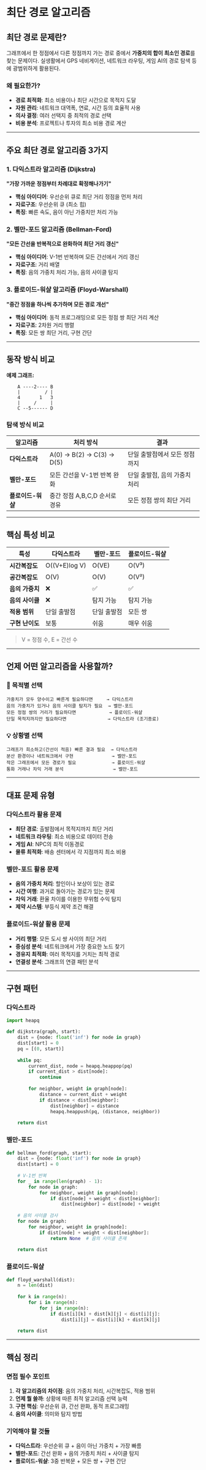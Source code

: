 # 최단 경로 알고리즘

## 최단 경로 문제란?

그래프에서 한 정점에서 다른 정점까지 가는 경로 중에서 **가중치의 합이 최소인 경로**를 찾는 문제이다. 실생활에서 GPS 네비게이션, 네트워크 라우팅, 게임 AI의 경로 탐색 등에 광범위하게 활용된다.

### 왜 필요한가?
- **경로 최적화**: 최소 비용이나 최단 시간으로 목적지 도달
- **자원 관리**: 네트워크 대역폭, 연료, 시간 등의 효율적 사용
- **의사 결정**: 여러 선택지 중 최적의 경로 선택
- **비용 분석**: 프로젝트나 투자의 최소 비용 경로 계산

---

## 주요 최단 경로 알고리즘 3가지

### 1. 다익스트라 알고리즘 (Dijkstra)
**"가장 가까운 정점부터 차례대로 확정해나가기"**

- **핵심 아이디어**: 우선순위 큐로 최단 거리 정점을 먼저 처리
- **자료구조**: 우선순위 큐 (최소 힙)
- **특징**: 빠른 속도, 음이 아닌 가중치만 처리 가능

### 2. 벨만-포드 알고리즘 (Bellman-Ford)
**"모든 간선을 반복적으로 완화하여 최단 거리 갱신"**

- **핵심 아이디어**: V-1번 반복하며 모든 간선에서 거리 갱신
- **자료구조**: 거리 배열
- **특징**: 음의 가중치 처리 가능, 음의 사이클 탐지

### 3. 플로이드-워샬 알고리즘 (Floyd-Warshall)
**"중간 정점을 하나씩 추가하며 모든 경로 개선"**

- **핵심 아이디어**: 동적 프로그래밍으로 모든 정점 쌍 최단 거리 계산
- **자료구조**: 2차원 거리 행렬
- **특징**: 모든 쌍 최단 거리, 구현 간단

---

## 동작 방식 비교

**예제 그래프:**
```
    A ----2---- B
    |         / |
    4       1   3
    |     /     |
    C --5------ D
```

### 탐색 방식 비교
| 알고리즘 | 처리 방식 | 결과 |
|---------|-----------|------|
| **다익스트라** | A(0) → B(2) → C(3) → D(5) | 단일 출발점에서 모든 정점까지 |
| **벨만-포드** | 모든 간선을 V-1번 반복 완화 | 단일 출발점, 음의 가중치 처리 |
| **플로이드-워샬** | 중간 정점 A,B,C,D 순서로 경유 | 모든 정점 쌍의 최단 거리 |

---

## 핵심 특성 비교

| 특성 | 다익스트라 | 벨만-포드 | 플로이드-워샬 |
|-----|----------|----------|-------------|
| **시간복잡도** | O((V+E)log V) | O(VE) | O(V³) |
| **공간복잡도** | O(V) | O(V) | O(V²) |
| **음의 가중치** | ❌ | ✅ | ✅ |
| **음의 사이클** | ❌ | 탐지 가능 | 탐지 가능 |
| **적용 범위** | 단일 출발점 | 단일 출발점 | 모든 쌍 |
| **구현 난이도** | 보통 | 쉬움 | 매우 쉬움 |

> V = 정점 수, E = 간선 수

---

## 언제 어떤 알고리즘을 사용할까?

### 🎯 목적별 선택
```
가중치가 모두 양수이고 빠른게 필요하다면     → 다익스트라
음의 가중치가 있거나 음의 사이클 탐지가 필요  → 벨만-포드
모든 정점 쌍의 거리가 필요하다면            → 플로이드-워샬
단일 목적지까지만 필요하다면               → 다익스트라 (조기종료)
```

### 💡 상황별 선택
```
그래프가 희소하고(간선이 적음) 빠른 결과 필요  → 다익스트라
분산 환경이나 네트워크에서 구현              → 벨만-포드
작은 그래프에서 모든 경로가 필요             → 플로이드-워샬
통화 거래나 차익 거래 분석                  → 벨만-포드
```

---

## 대표 문제 유형

### 다익스트라 활용 문제
- **최단 경로**: 출발점에서 목적지까지 최단 거리
- **네트워크 라우팅**: 최소 비용으로 데이터 전송
- **게임 AI**: NPC의 최적 이동경로
- **물류 최적화**: 배송 센터에서 각 지점까지 최소 비용

### 벨만-포드 활용 문제
- **음의 가중치 처리**: 할인이나 보상이 있는 경로
- **시간 여행**: 과거로 돌아가는 경로가 있는 문제
- **차익 거래**: 환율 차이를 이용한 무위험 수익 탐지
- **제약 시스템**: 부등식 제약 조건 해결

### 플로이드-워샬 활용 문제
- **거리 행렬**: 모든 도시 쌍 사이의 최단 거리
- **중심성 분석**: 네트워크에서 가장 중요한 노드 찾기
- **경유지 최적화**: 여러 목적지를 거치는 최적 경로
- **연결성 분석**: 그래프의 연결 패턴 분석

---

## 구현 패턴

### 다익스트라
```python
import heapq

def dijkstra(graph, start):
    dist = {node: float('inf') for node in graph}
    dist[start] = 0
    pq = [(0, start)]
    
    while pq:
        current_dist, node = heapq.heappop(pq)
        if current_dist > dist[node]:
            continue
            
        for neighbor, weight in graph[node]:
            distance = current_dist + weight
            if distance < dist[neighbor]:
                dist[neighbor] = distance
                heapq.heappush(pq, (distance, neighbor))
    
    return dist
```

### 벨만-포드
```python
def bellman_ford(graph, start):
    dist = {node: float('inf') for node in graph}
    dist[start] = 0
    
    # V-1번 반복
    for _ in range(len(graph) - 1):
        for node in graph:
            for neighbor, weight in graph[node]:
                if dist[node] + weight < dist[neighbor]:
                    dist[neighbor] = dist[node] + weight
    
    # 음의 사이클 검사
    for node in graph:
        for neighbor, weight in graph[node]:
            if dist[node] + weight < dist[neighbor]:
                return None  # 음의 사이클 존재
    
    return dist
```

### 플로이드-워샬
```python
def floyd_warshall(dist):
    n = len(dist)
    
    for k in range(n):
        for i in range(n):
            for j in range(n):
                if dist[i][k] + dist[k][j] < dist[i][j]:
                    dist[i][j] = dist[i][k] + dist[k][j]
    
    return dist
```

---

## 핵심 정리

### 면접 필수 포인트
1. **각 알고리즘의 차이점**: 음의 가중치 처리, 시간복잡도, 적용 범위
2. **언제 뭘 쓸까**: 상황에 따른 최적 알고리즘 선택 능력
3. **구현 핵심**: 우선순위 큐, 간선 완화, 동적 프로그래밍
4. **음의 사이클**: 의미와 탐지 방법

### 기억해야 할 것들
- **다익스트라**: 우선순위 큐 + 음이 아닌 가중치 + 가장 빠름
- **벨만-포드**: 간선 완화 + 음의 가중치 처리 + 사이클 탐지
- **플로이드-워샬**: 3중 반복문 + 모든 쌍 + 구현 간단
